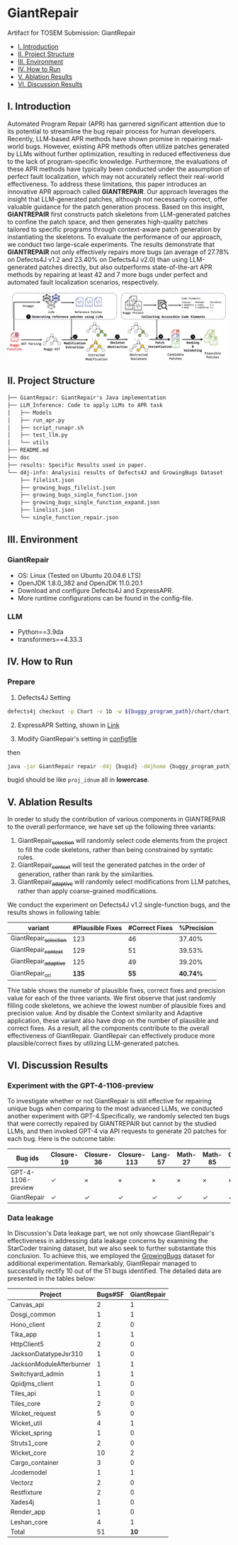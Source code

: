 # GiantRepair

Artifact for TOSEM Submission: GiantRepair


* [I. Introduction](#i-introduction)
* [II. Project Structure](#ii-project-structure)
* [III. Environment](#iii-environment)
* [IV. How to Run](#iii-how-to-run)
* [V. Ablation Results](#v-ablation-results)
* [VI. Discussion Results](#iv-discussion-result)

## I. Introduction

Automated Program Repair (APR) has garnered significant attention due to its potential to streamline the bug repair process for human developers. Recently, LLM-based APR methods have shown promise in repairing real-world bugs. However, existing APR methods often utilize patches generated by LLMs without further optimization, resulting in reduced effectiveness due to the lack of program-specific knowledge. Furthermore, the evaluations of these APR methods have typically been conducted under the assumption of perfect fault localization, which may not accurately reflect their real-world effectiveness. To address these limitations, this paper introduces an innovative APR approach called **GIANTREPAIR**. Our approach leverages the insight that LLM-generated patches, although not necessarily correct, offer valuable guidance for the patch generation process. Based on this insight, **GIANTREPAIR** first constructs patch skeletons from LLM-generated patches to confine the patch space, and then generates high-quality patches tailored to specific programs through context-aware patch generation by instantiating the skeletons. To evaluate the performance of our approach, we conduct two large-scale experiments. The results demonstrate that **GIANTREPAIR** not only effectively repairs more bugs (an average of 27.78% on Defects4J v1.2 and 23.40% on Defects4J v2.0) than using LLM-generated patches directly, but also outperforms state-of-the-art APR methods by repairing at least 42 and 7 more bugs under perfect and automated fault localization scenarios, respectively.

![The workflow of this GaintRepair.\label{workflow}](./doc/figure/overview.png)

## II. Project Structure

```txt
├── GiantRepair: GiantRepair's Java implementation
├── LLM_Inference: Code to apply LLMs to APR task
│   ├── Models
│   ├── run_apr.py
│   ├── script_runapr.sh
│   ├── test_llm.py
│   └── utils
├── README.md
├── doc
├── results: Specific Results used in paper.
└── d4j-info: Analysisi results of Defects4J and GrowingBugs Dataset
    ├── filelist.json
    ├── growing_bugs_filelist.json
    ├── growing_bugs_single_function.json
    ├── growing_bugs_single_function_expand.json
    ├── linelist.json
    └── single_function_repair.json
```

## III. Environment

### GiantRepair

* OS: Linux (Tested on Ubuntu 20.04.6 LTS)
* OpenJDK 1.8.0_382 and OpenJDK 11.0.20.1
* Download and configure Defects4J and ExpressAPR.
* More runtime configurations can be found in the config-file.

### LLM

* Python==3.9da
* transformers==4.33.3 

## IV. How to Run

### Prepare

1. Defects4J Setting

```bash
defects4j checkout -p Chart -v 1b -w ${buggy_program_path}/chart/chart_1_buggy
```

2. ExpressAPR Setting, shown in [Link](https://github.com/ExpressAPR/ExpressAPR)

2. Modify GiantRepair's setting in [configfile](https://github.com/GiantRepair/ICSE25_GiantRepair/blob/master/GiantRepair/resources/conf/configure.properties)

then 

```bash
java -jar GiantRepair repair -d4j {bugid} -d4jhome {buggy_program_path} -modelname {modelName}
```

bugid should be like `proj_idnum` all in **lowercase**.

## V. Ablation Results

In oreder to study the contribution of various components in GIANTREPAIR to the overall performance, we have set up the following three variants:

1. GiantRepair<sub>~~selection~~</sub> will randomly select code elements from the project to fill the code skeletons, rather than being constrained by syntatic rules.
2. GiantRepair<sub>~~context~~</sub> will test the generated patches in the order of generation, rather than rank by the similarities.
3. GiantRepair<sub>~~adaptive~~</sub> will randomly select modifications from LLM patches, rather than apply coarse-grained modifications.

We conduct the experiment on Defects4J v1.2 single-function bugs, and the results shows in following table:

| variant            | #Plausible Fixes   | #Correct Fixes   | %Precision  |
| ------------------ | ------------------ | ---------------- | ----------- |
|GiantRepair<sub>~~selection~~</sub>| 123 | 46 | 37.40% |
|GiantRepair<sub>~~context~~</sub>  | 129 | 51 | 39.53% |
|GiantRepair<sub>~~adaptive~~</sub> | 125 | 49 | 39.20% |
|GiantRepair<sub>ori</sub>          | **135** | **55** | **40.74%** |

Thie table shows the numebr of plausible fixes, correct fixes and precision value for each of the three variants. We first observe that just randomly filling code skeletons, we achieve the lowest number of plausible fixes and precision value. And by disable the Context similarity and Adaptive application, these variant also have drop on the number of plausible and correct fixes. As a result, all the components contribute to the overall effectiveness of GiantRepair. GiantRepair can effectively produce more plausible/correct fixes by utilizing LLM-generated patches.

## VI. Discussion Results

### Experiment with the GPT-4-1106-preview

To investigate whether or not GiantRepair is still effective for repairing unique bugs when comparing to the most advanced LLMs, we conducted another experiment with GPT-4.Specifically, we randomly selected ten bugs that were correctly repaired by GIANTREPAIR but cannot by the studied LLMs, and then invoked GPT-4 via API requests to generate 20 patches for each bug. Here is the outcome table:

| Bug ids            | Closure-19   | Closure-36   | Closure-113  | Lang-57      | Math-27      | Math-85      | Cli-32       | Codec-4      | Compress-1   | Jsoup-33     |
| ------------------ | ------------ | ------------ | ------------ | ------------ | ------------ | ------------ | ------------ | ------------ | ------------ | ------------ |
| GPT-4-1106-preview | $\checkmark$ | $\times$     | $\times$     | $\times$     | $\times$     | $\times$     | $\times$     | $\times$     | $\times$     | $\times$     |
| GiantRepair        | $\checkmark$ | $\checkmark$ | $\checkmark$ | $\checkmark$ | $\checkmark$ | $\checkmark$ | $\checkmark$ | $\checkmark$ | $\checkmark$ | $\checkmark$ |

### Data leakage

In Discussion's Data leakage part, we not only showcase GiantRepair's effectiveness in addressing data leakage concerns by examining the StarCoder training dataset, but we also seek to further substantiate this conclusion. To achieve this, we employed the [GrowingBugs](https://github.com/liuhuigmail/GrowingBugRepository) dataset for additional experimentation. Remarkably, GiantRepair managed to successfully rectify 10 out of the 51 bugs identified. The detailed data are presented in the tables below:

| Project                  | Bugs\#SF | GiantRepair |
| ------------------------ | -------- | ----------- |
| Canvas\_api              | 2        | 1           |
| Dosgi\_common            | 1        | 1           |
| Hono\_client             | 2        | 0           |
| Tika\_app                | 1        | 1           |
| HttpClient5              | 2        | 0           |
| JacksonDatatypeJsr310    | 1        | 0           |
| JacksonModuleAfterburner | 1        | 1           |
| Switchyard\_admin        | 1        | 1           |
| Qpidjms\_client          | 1        | 0           |
| Tiles\_api               | 1        | 0           |
| Tiles\_core              | 2        | 0           |
| Wicket\_request          | 5        | 0           |
| Wicket\_util             | 4        | 1           |
| Wicket\_spring           | 1        | 0           |
| Struts1\_core            | 2        | 0           |
| Wicket\_core             | 10       | 2           |
| Cargo\_container         | 3        | 0           |
| Jcodemodel               | 1        | 1           |
| Vectorz                  | 2        | 0           |
| Restfixture              | 2        | 0           |
| Xades4j                  | 1        | 0           |
| Render\_app              | 1        | 0           |
| Leshan\_core             | 4        | 1           |
| Total                    | 51       | **10**      |
